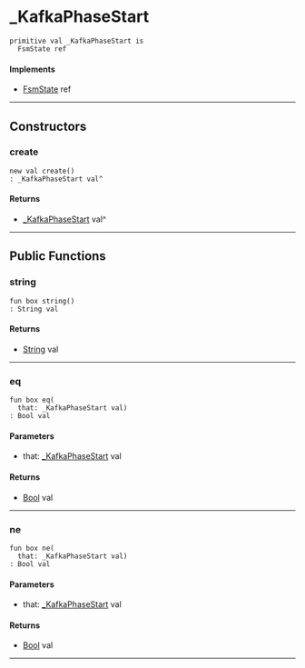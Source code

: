 # _KafkaPhaseStart

```pony
primitive val _KafkaPhaseStart is
  FsmState ref
```

#### Implements

* [FsmState](.-fsm-FsmState) ref

---

## Constructors

### create

```pony
new val create()
: _KafkaPhaseStart val^
```

#### Returns

* [_KafkaPhaseStart](pony-kafka-_KafkaPhaseStart) val^

---

## Public Functions

### string

```pony
fun box string()
: String val
```

#### Returns

* [String](builtin-String) val

---

### eq

```pony
fun box eq(
  that: _KafkaPhaseStart val)
: Bool val
```
#### Parameters

*   that: [_KafkaPhaseStart](pony-kafka-_KafkaPhaseStart) val

#### Returns

* [Bool](builtin-Bool) val

---

### ne

```pony
fun box ne(
  that: _KafkaPhaseStart val)
: Bool val
```
#### Parameters

*   that: [_KafkaPhaseStart](pony-kafka-_KafkaPhaseStart) val

#### Returns

* [Bool](builtin-Bool) val

---

